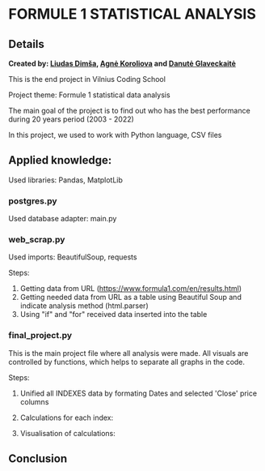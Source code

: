 # **FORMULE 1** STATISTICAL ANALYSIS
## Details
**Created by: [Liudas Dimša]([https://github.com/Liudas97), [Agnė Koroliova](https://github.com) and [Danutė Glaveckaitė](https://github.com/NU-dot)**

This is the end project in Vilnius Coding School

Project theme: Formule 1 statistical data analysis

The main goal of the project is to find out who has the best performance during 20 years period (2003 - 2022)

In this project, we used to work with Python language, CSV files

## Applied knowledge:

Used libraries: Pandas, MatplotLib

### postgres.py
Used database adapter: main.py

### web_scrap.py
Used imports: BeautifulSoup, requests

Steps:

1. Getting data from URL (https://www.formula1.com/en/results.html) 
2. Getting needed data from URL as a table using Beautiful Soup and indicate analysis method (html.parser)
3. Using "if" and "for" received data inserted into the table


### final_project.py

This is the main project file where all analysis were made. All visuals are controlled by functions, which helps to separate all graphs in the code.

Steps:

1. Unified all INDEXES data by formating Dates and selected 'Close' price columns

2. Calculations for each index:

3. Visualisation of calculations:

## Conclusion
